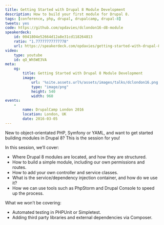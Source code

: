 ```yaml
---
title: Getting Started with Drupal 8 Module Development
description: How to build your first module for Drupal 8.
tags: [conference, php, drupal, drupalcamp, drupal-8]
tweets: yes
code: https://github.com/opdavies/dclondon16-d8-module
speakerdeck:
    id: 0041804e52664d12a8e31cd118264813
    ratio: "1.77777777777778"
    url: https://speakerdeck.com/opdavies/getting-started-with-drupal-8-module-development
video:
    type: youtube
    id: qO_Wh5WE3VA
meta:
    og:
        title: Getting Started with Drupal 8 Module Development
        image:
            url: '%site.assets.url%/assets/images/talks/dclondon16.png'
            type: "image/png"
            height: 540
            width: 960
events:
    -
        name: DrupalCamp London 2016
        location: London, UK
        date: 2016-03-05
---
```


New to object-orientated PHP, Symfony or YAML, and want to get started building modules in Drupal 8? This is the session for you!

In this session, we’ll cover:

- Where Drupal 8 modules are located, and how they are structured.
- How to build a simple module, including our own permissions and routes.
- How to add your own controller and service classes.
- What is the service/dependency injection container, and how do we use it?
- How we can use tools such as PhpStorm and Drupal Console to speed up the process.

What we won’t be covering:

- Automated testing in PHPUnit or Simpletest.
- Adding third party libraries and external dependencies via Composer.

